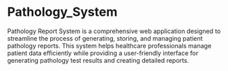 # Pathology_System
Pathology Report System is a comprehensive web application designed to streamline the process of generating, storing, and managing patient pathology reports. This system helps healthcare professionals manage patient data efficiently while providing a user-friendly interface for generating pathology test results and creating detailed reports.
